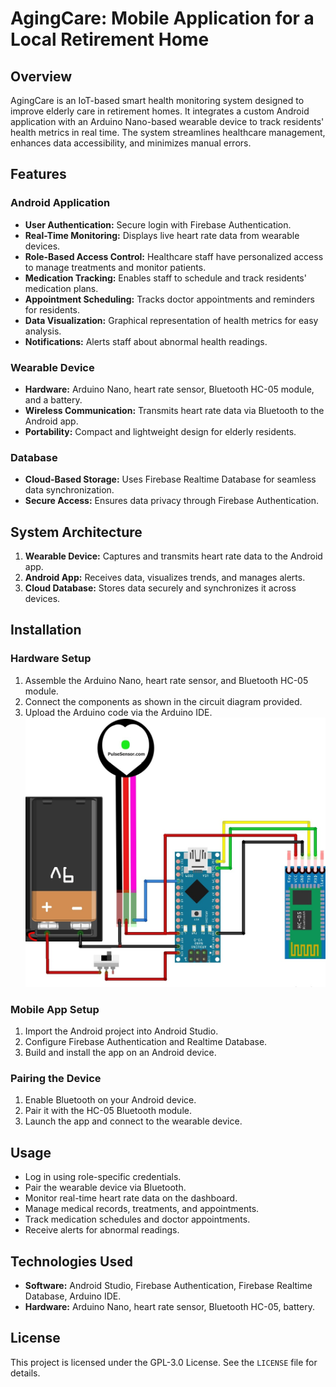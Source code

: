 # AgingCare: Mobile Application for a Local Retirement Home

## Overview
AgingCare is an IoT-based smart health monitoring system designed to improve elderly care in retirement homes. It integrates a custom Android application with an Arduino Nano-based wearable device to track residents' health metrics in real time. The system streamlines healthcare management, enhances data accessibility, and minimizes manual errors.

## Features
### Android Application
- **User Authentication:** Secure login with Firebase Authentication.  
- **Real-Time Monitoring:** Displays live heart rate data from wearable devices.  
- **Role-Based Access Control:** Healthcare staff have personalized access to manage treatments and monitor patients.  
- **Medication Tracking:** Enables staff to schedule and track residents' medication plans.  
- **Appointment Scheduling:** Tracks doctor appointments and reminders for residents.  
- **Data Visualization:** Graphical representation of health metrics for easy analysis.  
- **Notifications:** Alerts staff about abnormal health readings.  

### Wearable Device
- **Hardware:** Arduino Nano, heart rate sensor, Bluetooth HC-05 module, and a battery.  
- **Wireless Communication:** Transmits heart rate data via Bluetooth to the Android app.  
- **Portability:** Compact and lightweight design for elderly residents.  

### Database
- **Cloud-Based Storage:** Uses Firebase Realtime Database for seamless data synchronization.  
- **Secure Access:** Ensures data privacy through Firebase Authentication.  

## System Architecture
1. **Wearable Device:** Captures and transmits heart rate data to the Android app.  
2. **Android App:** Receives data, visualizes trends, and manages alerts.  
3. **Cloud Database:** Stores data securely and synchronizes it across devices.

## Installation
### Hardware Setup
1. Assemble the Arduino Nano, heart rate sensor, and Bluetooth HC-05 module.  
2. Connect the components as shown in the circuit diagram provided.  
3. Upload the Arduino code via the Arduino IDE.
![Circuit Diagram](https://github.com/Zelawon/AgingCare/blob/master/Images/AgingCarePCB_nano.jpg)

### Mobile App Setup
1. Import the Android project into Android Studio.  
2. Configure Firebase Authentication and Realtime Database.  
3. Build and install the app on an Android device.

### Pairing the Device
1. Enable Bluetooth on your Android device.  
2. Pair it with the HC-05 Bluetooth module.  
3. Launch the app and connect to the wearable device.

## Usage
- Log in using role-specific credentials.  
- Pair the wearable device via Bluetooth.  
- Monitor real-time heart rate data on the dashboard.  
- Manage medical records, treatments, and appointments.  
- Track medication schedules and doctor appointments.  
- Receive alerts for abnormal readings.

## Technologies Used
- **Software:** Android Studio, Firebase Authentication, Firebase Realtime Database, Arduino IDE.  
- **Hardware:** Arduino Nano, heart rate sensor, Bluetooth HC-05, battery.  

## License
This project is licensed under the GPL-3.0 License. See the `LICENSE` file for details.

